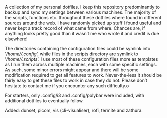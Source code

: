 A collection of my personal dotfiles. I keep this repository predominantly to
backup and sync my settings between various machines. The majority of the
scripts, functions etc. throughout these dotfiles where found in different
sources around the web. I have randomly picked up stuff I found useful and never
kept a track record of what came from where. Chances are, if anything looks
pretty good than it wasn&rsquo;t me who wrote it and credit is due elsewhere!

The directories containing the configuration files could be symlink into
&rsquo;*/home/<username>/.config*&rsquo;, while files in the scripts
directory are symlink to &rsquo;*/home/<username>/.scripts*&rsquo;. I
use most of these configuration files more as templates as I run them across
multiple machines, each with some specific settings. As such, some minor errors
might appear and there will be some modification required to get all features to
work. Never-the-less it should be fairly easy to get these files to work in
case they do not. Please don&rsquo;t hesitate to contact me if you encounter any such
difficulty.o

For starters, only .config/i3 and .config/polybar were included, with additional
dotfiles to eventually follow.

Added: dunset, picom, vis (cli-visualiser), rofi, termite and zathura.

